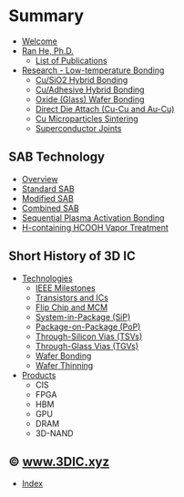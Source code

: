 # Summary

* [Welcome](README.md)
* [Ran He, Ph.D.](/en/heran.md)
  * [List of Publications](en/publications.md)
* [Research - Low-temperature Bonding](en/research-bonding.md)
  * [Cu/SiO2 Hybrid Bonding](en/Cu-oxide-hybrid-bonding.md)
  * [Cu/Adhesive Hybrid Bonding](en/Cu-adhesive-hybrid-bonding.md)
  * [Oxide \(Glass\) Wafer Bonding](en/glass-glass-bonding.md)
  * [Direct Die Attach \(Cu-Cu and Au-Cu\)](en/direct-die-attach.md)
  * [Cu Microparticles Sintering](en/Cu-microparticles-sintering.md)
  * [Superconductor Joints](en/superconductor-joints.md)

## SAB Technology

* [Overview](sab/sab.md)
* [Standard SAB](sab/standard-sab.md)
* [Modified SAB](sab/modified-sab.md)
* [Combined SAB](sab/combined-sab.md)
* [Sequential Plasma Activation Bonding](sab/sequential-plasma-activation-bonding.md)
* [H-containing HCOOH Vapor Treatment](sab/h-containing-hcooh-vapor.md)

## Short History of 3D IC

* [Technologies](short-history-of-3d-ic/technologies.md)
  * [IEEE Milestones](history/tech/ieee-milestones.md)
  * [Transistors and ICs](history/tech/transistor.md)
  * [Flip Chip and MCM](history/tech/flip-chip-and-mcm.md)
  * [System-in-Package \(SiP\)](history/tech/sip.md)
  * [Package-on-Package \(PoP\)](history/tech/pop.md)
  * [Through-Silicon Vias \(TSVs\)](history/tech/tsv.md)
  * [Through-Glass Vias \(TGVs\)](history/tech/tgv.md)
  * [Wafer Bonding](history/tech/wafer-bonding.md)
  * [Wafer Thinning](history/tech/wafer-thinning.md)
* [Products](short-history-of-3d-ic/products.md)
  * CIS
  * FPGA
  * HBM
  * GPU
  * DRAM
  * 3D-NAND

## © www.3DIC.xyz

* [Index](tags.md)

